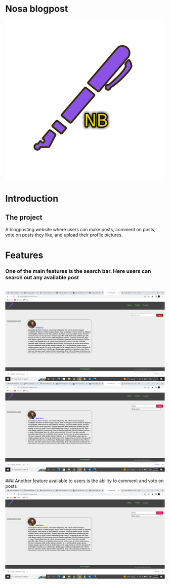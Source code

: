 # Nosa blogpost

<img src="https://raw.githubusercontent.com/Coder1967/Blog_Post_Website/main/assets/logo.jpg">


# Introduction

## The project
A blogposting website where users can make posts, comment on posts, vote on posts they like,
and upload their profile pictures.

# Features
### One of the main features is the search bar. Here users can search out any available post
<br/>
<img src="https://github.com/Coder1967/Blog_Post_Website/blob/main/assets/Screenshot%20(50).png">
<img src="https://github.com/Coder1967/Blog_Post_Website/blob/main/assets/Screenshot%20(51).png">
<br/><br/>
### Another feature available to users is the ability to comment and vote on posts
<br/>
<img src="https://github.com/Coder1967/Blog_Post_Website/blob/main/assets/Screenshot%20(51).png">
